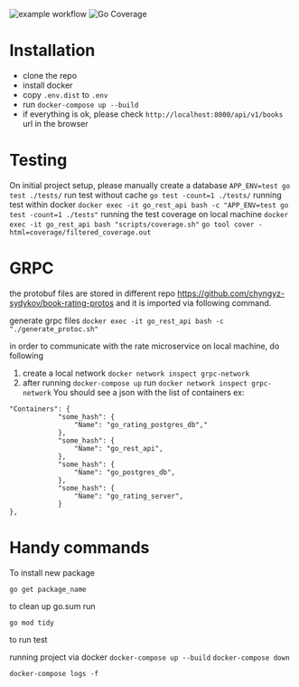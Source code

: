 ![example workflow](https://github.com/chyngyz-sydykov/go-web/actions/workflows/ci.yml/badge.svg)
![Go Coverage](https://github.com/chyngyz-sydykov/go-web/wiki/coverage.svg)


# Installation

 - clone the repo
 - install docker
 - copy `.env.dist` to `.env`
 - run `docker-compose up --build`
 - if everything is ok, please check `http://localhost:8000/api/v1/books` url in the browser

# Testing

On initial project setup, please manually create a database
`APP_ENV=test go test ./tests/`
run test without cache `go test -count=1 ./tests/`
running test within docker `docker exec -it go_rest_api bash -c "APP_ENV=test go test -count=1 ./tests"`
running the test coverage on local machine `docker exec -it go_rest_api bash "scripts/coverage.sh"`
                `go tool cover -html=coverage/filtered_coverage.out`

# GRPC

the protobuf files are stored in different repo https://github.com/chyngyz-sydykov/book-rating-protos and it is imported via following command.

generate grpc files `docker exec -it go_rest_api bash -c "./generate_protoc.sh"`

in order to communicate with the rate microservice on local machine, do following

1. create a local network `docker network inspect grpc-network`
2. after running `docker-compose up` run `docker network inspect grpc-network`
You should see a json with the list of containers ex:
```
"Containers": {
            "some_hash": {
                "Name": "go_rating_postgres_db","
            },
            "some_hash": {
                "Name": "go_rest_api",
            },
            "some_hash": {
                "Name": "go_postgres_db",
            },
            "some_hash": {
                "Name": "go_rating_server",
            }
},
```

# Handy commands

To install new package

`go get package_name`

to clean up go.sum run

`go mod tidy`

to run test

running project via docker
`docker-compose up --build`
`docker-compose down`

`docker-compose logs -f`